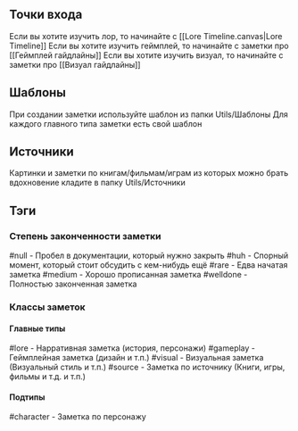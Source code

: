 ## Точки входа
Если вы хотите изучить лор, то начинайте с [[Lore Timeline.canvas|Lore Timeline]]
Если вы хотите изучить геймплей, то начинайте с заметки про  [[Геймплей гайдлайны]]
Если вы хотите изучить визуал, то начинайте с заметки про [[Визуал гайдлайны]]

## Шаблоны
При создании заметки используйте шаблон из папки Utils/Шаблоны
Для каждого главного типа заметки есть свой шаблон
## Источники
Картинки и заметки по книгам/фильмам/играм из которых можно брать вдохновение кладите в папку Utils/Источники
## Тэги
### Степень законченности заметки
#null - Пробел в документации, который нужно закрыть
#huh - Спорный момент, который стоит обсудить с кем-нибудь ещё
#rare - Едва начатая заметка
#medium - Хорошо прописанная заметка
#welldone - Полностью законченная заметка
### Классы заметок
#### Главные типы
#lore  - Нарративная заметка (история, персонажи)
#gameplay - Геймплейная заметка (дизайн и т.п.)
#visual - Визуальная заметка (Визуальный стиль и т.п.)
#source - Заметка по источнику (Книги, игры, фильмы и т.д. и т.п.)
#### Подтипы
#character - Заметка по персонажу


